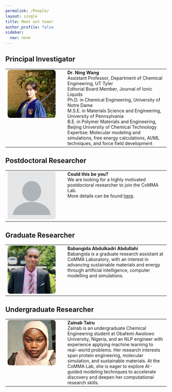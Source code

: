 ```yaml
---
permalink: /People/
layout: single
title: Meet out team!
author_profile: false
sidebar:
  nav: none
---
```


## Principal Investigator
<table>
  <tr>
    <td style="width: 160px; vertical-align: top;">
      <img src="../images/ning.JPG" width="150px" style="border-radius: 8px;" />
    </td>
    <td style="vertical-align: top; padding-left: 20px;">
      <strong>Dr. Ning Wang</strong><br/>
      Assistant Professor, Department of Chemical Engineering, UT Tyler<br/>
      Editorial Board Member, Journal of Ionic Liquids<br/> 
      Ph.D. in Chemical Engineering, University of Notre Dame<br/>
      M.S.E. in Materials Science and Engineering, University of Pennsylvania<br/>
      B.E. in Polymer Materials and Engineering, Beijing University of Chemical Technology<br/>
      Expertise: Molecular modeling and simulations, free energy calculations, AI/ML techniques, and force field development
    </td>
  </tr>
</table>

## Postdoctoral Researcher
<table>
  <tr>
    <td style="width: 160px; vertical-align: top;">
      <img src="../images/profile.png" width="150px" style="border-radius: 8px;" />
    </td>
    <td style="vertical-align: top; padding-left: 20px;">
      <strong>Could this be you?</strong><br/>
      We are looking for a highly motivated postdoctoral researcher to join the CoMMA Lab.<br/>
      More details can be found <a href="{{ '/positions/' | relative_url }}">here</a>.
    </td>
  </tr>
</table>

## Graduate Researcher
<table>
  <tr>
    <td style="width: 160px; vertical-align: top;">
      <img src="../images/Babangida.png" width="150px" style="border-radius: 8px;" />
    </td>
    <td style="vertical-align: top; padding-left: 20px;">
      <strong>Babangida Abdulkadri Abdullahi</strong><br/>
      Babangida is a graduate research assistant at CoMMA Laboratory, with an interest in advancing sustainable materials and energy through artificial intelligence, computer modelling and simulations.
    </td>
  </tr>
</table>

## Undergraduate Researcher 
<table>
  <tr>
    <td style="width: 160px; vertical-align: top;">
      <img src="../images/Zainab.png" width="150px" style="border-radius: 8px;" />
    </td>
    <td style="vertical-align: top; padding-left: 20px;">
      <strong>Zainab Tairu</strong><br/>
      Zainab is an undergraduate Chemical Engineering student at Obafemi Awolowo University, Nigeria, and an NLP engineer with experience applying machine learning to real-world problems. Her research interests span protein engineering, molecular simulation, and sustainable materials. At the CoMMA Lab, she is eager to explore AI-guided modeling techniques to accelerate discovery and deepen her computational research skills.
    </td>
  </tr>
</table>


<!-- Add more members here -->
